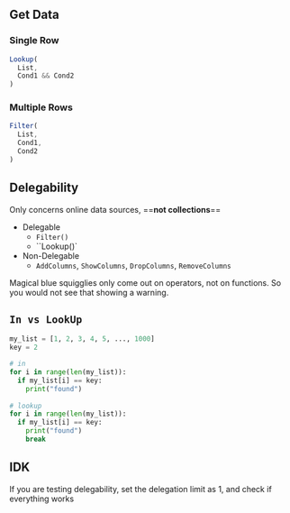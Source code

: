 ## Get Data

### Single Row

```js
Lookup(
  List,
  Cond1 && Cond2
)
```

### Multiple Rows

```js
Filter(
  List,
  Cond1,
  Cond2
)
```

## Delegability

Only concerns online data sources, ==**not collections**==

- Delegable
  - `Filter()`
  - ``Lookup()`
- Non-Delegable
  - `AddColumns`, `ShowColumns`, `DropColumns`, `RemoveColumns`

Magical blue squigglies only come out on operators, not on functions. So you would not see that showing a warning.

## `In vs LookUp`

```python
my_list = [1, 2, 3, 4, 5, ..., 1000]
key = 2

# in
for i in range(len(my_list)):
  if my_list[i] == key:
    print("found")
    
# lookup
for i in range(len(my_list)):
  if my_list[i] == key:
    print("found")
    break
```

## IDK

If you are testing delegability, set the delegation limit as 1, and check if everything works
